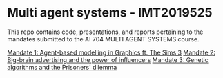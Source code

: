 # Multi agent systems - IMT2019525
This repo contains code, presentations, and reports pertaining to the mandates submitted to the AI 704 MULTI AGENT SYSTEMS course.

[Mandate 1: Agent-based modelling in Graphics ft. The Sims 3](./mandate-1/)
[Mandate 2: Big-brain advertising and the power of influencers](./mandate-2/)
[Mandate 3: Genetic algorithms and the Prisoners' dilemma](./mandate-3/)
